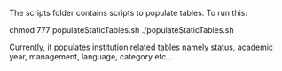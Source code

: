 The scripts folder contains scripts to populate tables. To run this:

chmod 777 populateStaticTables.sh
./populateStaticTables.sh <dbname>

Currently, it populates institution related tables namely status, academic year, management, language, category etc...
